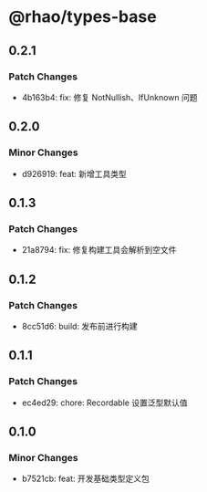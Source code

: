 # @rhao/types-base

## 0.2.1

### Patch Changes

- 4b163b4: fix: 修复 NotNullish、IfUnknown 问题

## 0.2.0

### Minor Changes

- d926919: feat: 新增工具类型

## 0.1.3

### Patch Changes

- 21a8794: fix: 修复构建工具会解析到空文件

## 0.1.2

### Patch Changes

- 8cc51d6: build: 发布前进行构建

## 0.1.1

### Patch Changes

- ec4ed29: chore: Recordable 设置泛型默认值

## 0.1.0

### Minor Changes

- b7521cb: feat: 开发基础类型定义包
